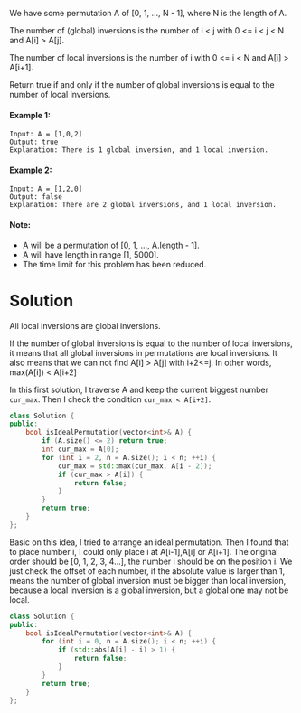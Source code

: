 We have some permutation A of [0, 1, ..., N - 1], where N is the length of A.

The number of (global) inversions is the number of i < j with 0 <= i < j < N and A[i] > A[j].

The number of local inversions is the number of i with 0 <= i < N and A[i] > A[i+1].

Return true if and only if the number of global inversions is equal to the number of local inversions.

#### Example 1:

```
Input: A = [1,0,2]
Output: true
Explanation: There is 1 global inversion, and 1 local inversion.
```

#### Example 2:

```
Input: A = [1,2,0]
Output: false
Explanation: There are 2 global inversions, and 1 local inversion.
```

#### Note:

* A will be a permutation of [0, 1, ..., A.length - 1].
* A will have length in range [1, 5000].
* The time limit for this problem has been reduced.

# Solution

All local inversions are global inversions.

If the number of global inversions is equal to the number of local inversions, it means that all global inversions in permutations are local inversions.
It also means that we can not find A[i] > A[j] with i+2<=j. In other words, max(A[i]) < A[i+2]

In this first solution, I traverse A and keep the current biggest number ```cur_max```. Then I check the condition ```cur_max < A[i+2]```.

```cpp
class Solution {
public:
    bool isIdealPermutation(vector<int>& A) {
        if (A.size() <= 2) return true;
        int cur_max = A[0];
        for (int i = 2, n = A.size(); i < n; ++i) {
            cur_max = std::max(cur_max, A[i - 2]);
            if (cur_max > A[i]) {
                return false;
            }
        }
        return true;
    }
};
```

Basic on this idea, I tried to arrange an ideal permutation. Then I found that to place number i, I could only place i at A[i-1],A[i] or A[i+1]. The original order should be [0, 1, 2, 3, 4…], the number i should be on the position i. We just check the offset of each number, if the absolute value is larger than 1, means the number of global inversion must be bigger than local inversion, because a local inversion is a global inversion, but a global one may not be local.

```cpp
class Solution {
public:
    bool isIdealPermutation(vector<int>& A) {
        for (int i = 0, n = A.size(); i < n; ++i) {
            if (std::abs(A[i] - i) > 1) {
                return false;
            }
        }
        return true;
    }
};
```
